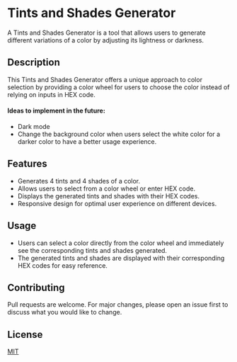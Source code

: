 # Tints and Shades Generator

A Tints and Shades Generator is a tool that allows users to generate different variations of a color by adjusting its lightness or darkness.

## Description 
This Tints and Shades Generator offers a unique approach to color selection by providing a color wheel for users to choose the color instead of relying on inputs in HEX code.

#### Ideas to implement in the future:
* Dark mode
* Change the background color when users select the white color for a darker color to have a better usage experience.

 

## Features
* Generates 4 tints and 4 shades of a color.
* Allows users to select from a color wheel or enter HEX code.
* Displays the generated tints and shades with their HEX codes.
* Responsive design for optimal user experience on different devices.

## Usage
* Users can select a color directly from the color wheel and immediately see the corresponding tints and shades generated.
* The generated tints and shades are displayed with their corresponding HEX codes for easy reference.


## Contributing

Pull requests are welcome. For major changes, please open an issue first
to discuss what you would like to change.


## License

[MIT](https://choosealicense.com/licenses/mit/)
